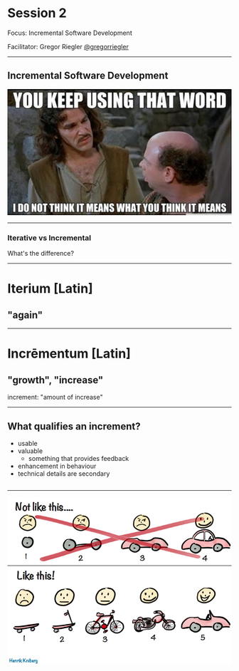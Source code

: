 # Session 2

Focus: Incremental Software Development

Facilitator: Gregor Riegler [@gregorriegler](https://fosstodon.org/@gregorriegler@fosstodon.org)



---

## Incremental Software Development

![you-keep-using-that-word.png](./images/you-keep-using-that-word.png)

---

### Iterative vs Incremental

What's the difference?

---

# Iterium [Latin]

## "again"

---

# Incrēmentum [Latin]

## "growth", "increase"

increment: "amount of increase"

---

## What qualifies an increment?

- usable
- valuable
  - something that provides feedback
- enhancement in behaviour
- technical details are secondary

##

---

![images/mvp.png](./images/mvp.png)
